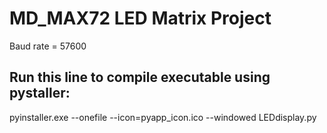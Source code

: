 # MD_MAX72 LED Matrix Project
Baud rate = 57600

## Run this line to compile executable using pystaller:  
pyinstaller.exe --onefile --icon=pyapp_icon.ico --windowed LEDdisplay.py